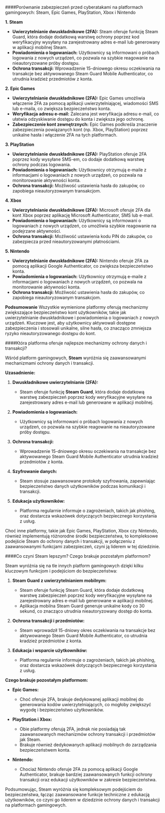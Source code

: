 ####Porównanie zabezpieczeń przed cyberatakami na platformach gamingowych: Steam, Epic Games, PlayStation, Xbox i Nintendo

**1. Steam**
- **Uwierzytelnianie dwuskładnikowe (2FA):** Steam oferuje funkcję Steam Guard, która dodaje dodatkową warstwę ochrony poprzez kod weryfikacyjny wysyłany na zarejestrowany adres e-mail lub generowany w aplikacji mobilnej Steam. 
- **Powiadomienia o logowaniach:** Użytkownicy są informowani o próbach logowania z nowych urządzeń, co pozwala na szybkie reagowanie na nieautoryzowane próby dostępu.
- **Ochrona transakcji:** Wprowadzenie 15-dniowego okresu oczekiwania na transakcje bez aktywowanego Steam Guard Mobile Authenticator, co utrudnia kradzież przedmiotów z konta.

**2. Epic Games**
- **Uwierzytelnianie dwuskładnikowe (2FA):** Epic Games umożliwia włączenie 2FA za pomocą aplikacji uwierzytelniającej, wiadomości SMS lub e-maila, co zwiększa bezpieczeństwo konta. 
- **Weryfikacja adresu e-mail:** Zalecana jest weryfikacja adresu e-mail, co ułatwia odzyskiwanie dostępu do konta i zwiększa jego ochronę.
- **Zabezpieczenie kont zewnętrznych:** Epic Games podkreśla znaczenie zabezpieczenia powiązanych kont (np. Xbox, PlayStation) poprzez unikalne hasła i włączenie 2FA na tych platformach. 

**3. PlayStation**
- **Uwierzytelnianie dwuskładnikowe (2FA):** PlayStation oferuje 2FA poprzez kody wysyłane SMS-em, co dodaje dodatkową warstwę ochrony podczas logowania.
- **Powiadomienia o logowaniach:** Użytkownicy otrzymują e-maile z informacjami o logowaniach z nowych urządzeń, co pozwala na monitorowanie aktywności konta.
- **Ochrona transakcji:** Możliwość ustawienia hasła do zakupów, co zapobiega nieautoryzowanym transakcjom.

**4. Xbox**
- **Uwierzytelnianie dwuskładnikowe (2FA):** Microsoft oferuje 2FA dla kont Xbox poprzez aplikację Microsoft Authenticator, SMS lub e-mail.
- **Powiadomienia o logowaniach:** Użytkownicy są informowani o logowaniach z nowych urządzeń, co umożliwia szybkie reagowanie na podejrzane aktywności.
- **Ochrona transakcji:** Możliwość ustawienia kodu PIN do zakupów, co zabezpiecza przed nieautoryzowanymi płatnościami.

**5. Nintendo**
- **Uwierzytelnianie dwuskładnikowe (2FA):** Nintendo oferuje 2FA za pomocą aplikacji Google Authenticator, co zwiększa bezpieczeństwo konta.
- **Powiadomienia o logowaniach:** Użytkownicy otrzymują e-maile z informacjami o logowaniach z nowych urządzeń, co pozwala na monitorowanie aktywności konta.
- **Ochrona transakcji:** Możliwość ustawienia hasła do zakupów, co zapobiega nieautoryzowanym transakcjom.

**Podsumowanie**
Wszystkie wymienione platformy oferują mechanizmy zwiększające bezpieczeństwo kont użytkowników, takie jak uwierzytelnianie dwuskładnikowe i powiadomienia o logowaniach z nowych urządzeń. Kluczowe jest, aby użytkownicy aktywowali dostępne zabezpieczenia i stosowali unikalne, silne hasła, co znacząco zmniejsza ryzyko nieautoryzowanego dostępu do kont. 

####Która platforma oferuje najlepsze mechanizmy ochrony danych i transakcji?

Wśród platform gamingowych, **Steam** wyróżnia się zaawansowanymi mechanizmami ochrony danych i transakcji.

**Uzasadnienie:**

1. **Dwuskładnikowe uwierzytelnianie (2FA):**
   - Steam oferuje funkcję **Steam Guard**, która dodaje dodatkową warstwę zabezpieczeń poprzez kody weryfikacyjne wysyłane na zarejestrowany adres e-mail lub generowane w aplikacji mobilnej. 

2. **Powiadomienia o logowaniach:**
   - Użytkownicy są informowani o próbach logowania z nowych urządzeń, co pozwala na szybkie reagowanie na nieautoryzowane próby dostępu.

3. **Ochrona transakcji:**
   - Wprowadzenie 15-dniowego okresu oczekiwania na transakcje bez aktywowanego Steam Guard Mobile Authenticator utrudnia kradzież przedmiotów z konta.

4. **Szyfrowanie danych:**
   - Steam stosuje zaawansowane protokoły szyfrowania, zapewniając bezpieczeństwo danych użytkowników podczas komunikacji i transakcji.

5. **Edukacja użytkowników:**
   - Platforma regularnie informuje o zagrożeniach, takich jak phishing, oraz dostarcza wskazówek dotyczących bezpiecznego korzystania z usług.

Choć inne platformy, takie jak Epic Games, PlayStation, Xbox czy Nintendo, również implementują różnorodne środki bezpieczeństwa, to kompleksowe podejście Steam do ochrony danych i transakcji, w połączeniu z zaawansowanymi funkcjami zabezpieczeń, czyni ją liderem w tej dziedzinie.

####Co czyni Steam lepszym? Czego brakuje pozostałym platformom?

Steam wyróżnia się na tle innych platform gamingowych dzięki kilku kluczowym funkcjom i podejściom do bezpieczeństwa:

1. **Steam Guard z uwierzytelnianiem mobilnym:**
   - Steam oferuje funkcję Steam Guard, która dodaje dodatkową warstwę zabezpieczeń poprzez kody weryfikacyjne wysyłane na zarejestrowany adres e-mail lub generowane w aplikacji mobilnej. 
   - Aplikacja mobilna Steam Guard generuje unikalne kody co 30 sekund, co znacząco utrudnia nieautoryzowany dostęp do konta.

2. **Ochrona transakcji i przedmiotów:**
   - Steam wprowadził 15-dniowy okres oczekiwania na transakcje bez aktywowanego Steam Guard Mobile Authenticator, co utrudnia kradzież przedmiotów z konta. 

3. **Edukacja i wsparcie użytkowników:**
   - Platforma regularnie informuje o zagrożeniach, takich jak phishing, oraz dostarcza wskazówek dotyczących bezpiecznego korzystania z usług. 

**Czego brakuje pozostałym platformom:**

- **Epic Games:**
  - Choć oferuje 2FA, brakuje dedykowanej aplikacji mobilnej do generowania kodów uwierzytelniających, co mogłoby zwiększyć wygodę i bezpieczeństwo użytkowników.

- **PlayStation i Xbox:**
  - Obie platformy oferują 2FA, jednak nie posiadają tak zaawansowanych mechanizmów ochrony transakcji i przedmiotów jak Steam.
  - Brakuje również dedykowanych aplikacji mobilnych do zarządzania bezpieczeństwem konta.

- **Nintendo:**
  - Chociaż Nintendo oferuje 2FA za pomocą aplikacji Google Authenticator, brakuje bardziej zaawansowanych funkcji ochrony transakcji oraz edukacji użytkowników w zakresie bezpieczeństwa.

Podsumowując, Steam wyróżnia się kompleksowym podejściem do bezpieczeństwa, łącząc zaawansowane funkcje techniczne z edukacją użytkowników, co czyni go liderem w dziedzinie ochrony danych i transakcji na platformach gamingowych. 
